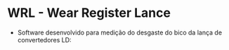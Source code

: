 # WRL - Wear Register Lance

-   Software desenvolvido para medição do desgaste do bico da lança de convertedores LD:

